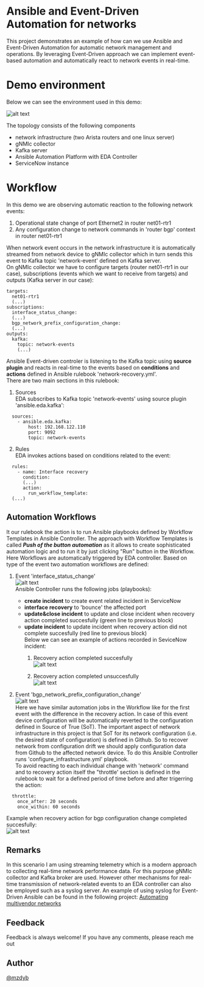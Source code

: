 # Ansible and Event-Driven Automation for networks
This project demonstrates an example of how can we use Ansible and Event-Driven Automation for automatic network management and operations. By leveraging Event-Driven approach we can implement event-based automation and automatically react to network events in real-time. 

# Demo environment
Below we can see the environment used in this demo:

![alt text](files/topo_itsm.png)


The topology consists of the following components
- network infrastructure (two Arista routers and one linux server)
- gNMIc collector
- Kafka server
- Ansible Automation Platform with EDA Controller
- ServiceNow instance

# Workflow
In this demo we are observing automatic reaction to the following network events:
1. Operational state change of port Ethernet2 in router net01-rtr1
2. Any configuration change to network commands in 'router bgp' context in router net01-rtr1

When network event occurs in the network infrastructure it is automatically streamed from network device to gNMIc collector which in turn sends this event to Kafka topic 'network-event' defined on Kafka server.  
On gNMIc collector we have to configure targets (router net01-rtr1 in our case), subscriptions (events which we want to receive from targets) and outputs (Kafka server in our case):
```
targets:
  net01-rtr1
  (...)
subscriptions:
  interface_status_change:
  (...)
  bgp_network_prefix_configuration_change:
  (...)
outputs:
  kafka:
    topic: network-events
    (...)
```

Ansible Event-driven controler is listening to the Kafka topic using __source plugin__ and reacts in real-time to the events based on __conditions__ and __actions__ defined in Ansible rulebook 'network-recovery.yml'.  
There are two main sections in this rulebook:
1. Sources  
EDA subscribes to Kafka topic 'network-events' using source plugin 'ansible.eda.kafka':
```
  sources:
    - ansible.eda.kafka:
        host: 192.168.122.110
        port: 9092
        topic: network-events
```

2. Rules  
EDA invokes actions based on conditions related to the event:
```
  rules:
    - name: Interface recovery
      condition: 
      (...)
      action:
        run_workflow_template:
  (...)
```
## Automation Workflows

It our rulebook the action is to run Ansible playbooks defined by Workflow Templates in Ansible Controller. The approach with Workflow Templates is called _**Push of the button automation**_ as it allows to create sophisticated automation logic and to run it by just clicking "Run" button in the Workflow. Here Workflows are automatically triggered by EDA controller. Based on type of the event two automation workflows are defined:  
1. Event 'interface_status_change'  
![alt text](files/interface_status_change_workflow.png)  
Ansible Controller runs the following jobs (playbooks):
   - **create incident** to create event related incident in ServiceNow
   - **interface recovery** to 'bounce' the affected port
   - **update&close incident** to update and close incident when recovery action completed succesfully (green line to previous block)
   - **update incident** to update incident when recovery action did not complete succesfully (red line to previous block)  
Below we can see an example of actions recorded in SeviceNow incident:
      1. Recovery action completed succesfully  
          ![alt text](files/int_recovery_succesfull.png)  

      2. Recovery action completed unsuccesfully  
          ![alt text](files/int_recovery_unsuccesfull.png)

      

2. Event 'bgp_network_prefix_configuration_change'  
![alt text](files/bgp_network_configuration_change_workflow.png)  
Here we have similar automation jobs in the Workflow like for the first event with the difference in the recovery action. In case of this event device configuration will be automatically reverted to the configuration defined in Source of True (SoT). The important aspect of network infrastructure in this project is that SoT for its network configuration (i.e. the desired state of configuration) is defined in Github. So to recover network from configuration drift we should apply configuration data from Github to the affected network device. To do this Ansible Controller runs 'configure_infrastructure.yml' playbook.  
To avoid reacting to each individual change with 'network' command and to recovery action itself the "throttle' section is defined in the rulebook to wait for a defined period of time before and after trigerring the action:
```
  throttle:
    once_after: 20 seconds
    once_within: 60 seconds
```   
  Example when recovery action for bgp configuration change completed succesfully:  
    ![alt text](files/bgp_recovery_succesfull.png)

## Remarks
In this scenario I am using streaming telemetry which is a modern approach to collecting real-time network performance data. For this purpose gNMIc collector and Kafka broker are used. However other mechanisms for real-time transmission of network-related events to an EDA controller can also be employed such as a syslog server. An example of using syslog for Event-Driven Ansible can be found in the following project: [Automating multivendor networks](https://github.com/mzdyb/automating-mutivendor-networks/)  


## Feedback
Feedback is always welcome! If you have any comments, please reach me out

## Author

[@mzdyb](https://www.linkedin.com/in/michal-zdyb-9aa4046/)